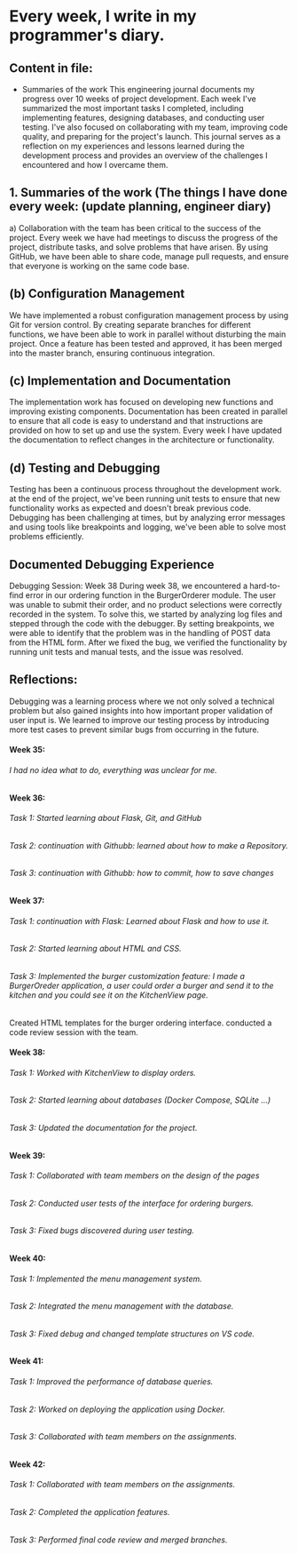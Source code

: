 # **Every week, I write in my programmer's diary.**

## Content in file:
- Summaries of the work
This engineering journal documents my progress over 10 weeks of project development. Each week I've summarized the most important tasks I completed, including implementing features, designing databases, and conducting user testing. I've also focused on collaborating with my team, improving code quality, and preparing for the project's launch. This journal serves as a reflection on my experiences and lessons learned during the development process and provides an overview of the challenges I encountered and how I overcame them.
   
## 1. Summaries of the work (The things I have done every week: (update planning, engineer diary)
a) Collaboration with the team has been critical to the success of the project. Every week we have had meetings to discuss the progress of the project, distribute tasks, and solve problems that have arisen. By using GitHub, we have been able to share code, manage pull requests, and ensure that everyone is working on the same code base.

## (b) Configuration Management
We have implemented a robust configuration management process by using Git for version control. By creating separate branches for different functions, we have been able to work in parallel without disturbing the main project. Once a feature has been tested and approved, it has been merged into the master branch, ensuring continuous integration.

## (c) Implementation and Documentation
The implementation work has focused on developing new functions and improving existing components. Documentation has been created in parallel to ensure that all code is easy to understand and that instructions are provided on how to set up and use the system. Every week I have updated the documentation to reflect changes in the architecture or functionality.

## (d) Testing and Debugging
Testing has been a continuous process throughout the development work. at the end of the project, we've been running unit tests to ensure that new functionality works as expected and doesn't break previous code. Debugging has been challenging at times, but by analyzing error messages and using tools like breakpoints and logging, we've been able to solve most problems efficiently.

## Documented Debugging Experience
Debugging Session: Week 38
During week 38, we encountered a hard-to-find error in our ordering function in the BurgerOrderer module. The user was unable to submit their order, and no product selections were correctly recorded in the system. To solve this, we started by analyzing log files and stepped through the code with the debugger. By setting breakpoints, we were able to identify that the problem was in the handling of POST data from the HTML form. After we fixed the bug, we verified the functionality by running unit tests and manual tests, and the issue was resolved.

## Reflections:
Debugging was a learning process where we not only solved a technical problem but also gained insights into how important proper validation of user input is. We learned to improve our testing process by introducing more test cases to prevent similar bugs from occurring in the future.

#### Week 35:
###### I had no idea what to do, everything was unclear for me.
#### Week 36:
###### Task 1: Started learning about Flask, Git, and GitHub
###### Task 2: continuation with Githubb: learned about how to make a Repository.
###### Task 3: continuation with Githubb: how to commit, how to save changes

#### Week 37:
###### Task 1: continuation with Flask: Learned about Flask and how to use it.
###### Task 2: Started learning about HTML and CSS.
###### Task 3: Implemented the burger customization feature: I made a BurgerOreder application, a user could order a burger and send it to the kitchen and you could see it on the KitchenView page.
Created HTML templates for the burger ordering interface.
conducted a code review session with the team.

#### Week 38:
###### Task 1: Worked with KitchenView to display orders.
###### Task 2: Started learning about databases (Docker Compose, SQLite ...)
###### Task 3: Updated the documentation for the project.
#### Week 39:
###### Task 1: Collaborated with team members on the design of the pages
###### Task 2: Conducted user tests of the interface for ordering burgers.
###### Task 3: Fixed bugs discovered during user testing.
#### Week 40:
###### Task 1: Implemented the menu management system.
###### Task 2: Integrated the menu management with the database.
###### Task 3: Fixed debug and changed template structures on VS code.
#### Week 41:
###### Task 1: Improved the performance of database queries.
###### Task 2: Worked on deploying the application using Docker.
###### Task 3: Collaborated with team members on the assignments.
#### Week 42:
###### Task 1: Collaborated with team members on the assignments.
###### Task 2: Completed the application features. 
###### Task 3: Performed final code review and merged branches.
